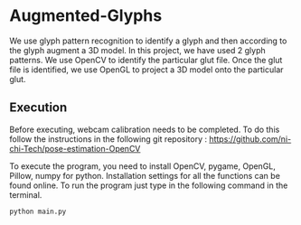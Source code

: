 # Augmented-Glyphs
We use glyph pattern recognition to identify a glyph and then according to the glyph augment a 3D model. In this project, we have used 2 glyph patterns. We use OpenCV to identify the particular glut file. Once the glut file is identified, we use OpenGL to project a 3D model onto the particular glut.

## Execution
Before executing, webcam calibration needs to be completed. To do this follow the instructions in the following git repository :
https://github.com/ni-chi-Tech/pose-estimation-OpenCV

To execute the program, you need to install OpenCV, pygame, OpenGL, Pillow, numpy for python. Installation settings for all the functions can be found online.
To run the program just type in the following command in the terminal.
```bash
python main.py
```

